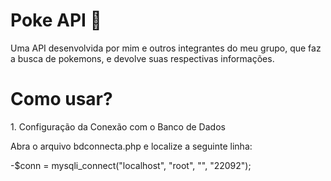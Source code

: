 <h1>Poke API 🔎</h1>
<p>Uma API desenvolvida por mim e outros integrantes do meu grupo, que faz a busca de pokemons, e devolve suas respectivas informações.</p>

<h1>Como usar?</h1>
1. Configuração da Conexão com o Banco de Dados

<p>Abra o arquivo bdconnecta.php e localize a seguinte linha:</p>
-$conn = mysqli_connect("localhost", "root", "", "22092");
